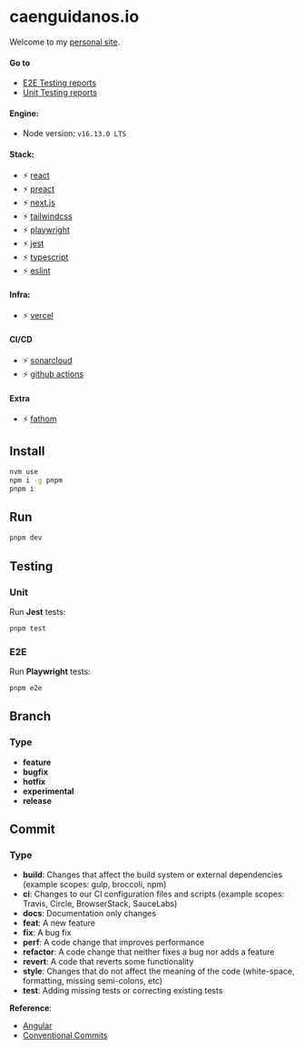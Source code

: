 # caenguidanos.io

Welcome to my [personal site](https://caenguidanos-io.vercel.app).

#### Go to

-  [E2E Testing reports](https://e2e-playwright-reports-xxg3rsseuq-oa.a.run.app)
-  [Unit Testing reports](https://unit-jest-reports-xxg3rsseuq-oa.a.run.app)

#### Engine:

-  Node version: `v16.13.0 LTS`

#### Stack:

-  :zap: [react](https://reactjs.org/)
-  :zap: [preact](https://preactjs.com/)
-  :zap: [next.js](https://nextjs.org/)
-  :zap: [tailwindcss](https://tailwindcss.com/)
-  :zap: [playwright](https://playwright.dev/)
-  :zap: [jest](https://jestjs.io/es-ES/)
-  :zap: [typescript](https://www.typescriptlang.org/)
-  :zap: [eslint](https://eslint.org/)

#### Infra:

-  :zap: [vercel](https://vercel.com/)

#### CI/CD

-  :zap: [sonarcloud](https://sonarcloud.io/)
-  :zap: [github actions](https://github.com/features/actions)

#### Extra

-  :zap: [fathom](https://usefathom.com/)

## Install

```bash
nvm use
npm i -g pnpm
pnpm i
```

## Run

```bash
pnpm dev
```

## Testing

### Unit

Run **Jest** tests:

```bash
pnpm test
```

### E2E

Run **Playwright** tests:

```bash
pnpm e2e
```

## Branch

### Type

-  **feature**
-  **bugfix**
-  **hotfix**
-  **experimental**
-  **release**

## Commit

### Type

-  **build**: Changes that affect the build system or external dependencies (example scopes: gulp, broccoli, npm)
-  **ci**: Changes to our CI configuration files and scripts (example scopes: Travis, Circle, BrowserStack, SauceLabs)
-  **docs**: Documentation only changes
-  **feat**: A new feature
-  **fix**: A bug fix
-  **perf**: A code change that improves performance
-  **refactor**: A code change that neither fixes a bug nor adds a feature
-  **revert**: A code that reverts some functionality
-  **style**: Changes that do not affect the meaning of the code (white-space, formatting, missing semi-colons, etc)
-  **test**: Adding missing tests or correcting existing tests

**Reference**:

-  [Angular](https://github.com/angular/angular/blob/22b96b9/CONTRIBUTING.md#type)
-  [Conventional Commits](https://www.conventionalcommits.org/en/v1.0.0/#summary)
